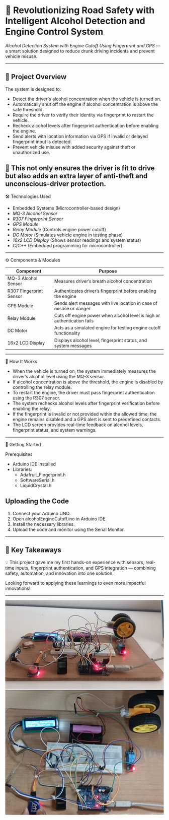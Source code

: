 # 🚗 Revolutionizing Road Safety with Intelligent Alcohol Detection and Engine Control System

 *Alcohol Detection System with Engine Cutoff Using Fingerprint and GPS* — a smart solution designed to reduce drunk driving incidents and prevent vehicle misuse.

---
## 🔎 Project Overview

The system is designed to:

- Detect the driver's alcohol concentration when the vehicle is turned on.
- Automatically shut off the engine if alcohol concentration is above the safe threshold.
- Require the driver to verify their identity via fingerprint to restart the vehicle.
- Recheck alcohol levels after fingerprint authentication before enabling the engine.
- Send alerts with location information via GPS if invalid or delayed fingerprint input is detected.
- Prevent vehicle misuse with added security against theft or unauthorized use.

🔐 This not only ensures the driver is fit to drive but also adds an extra layer of anti-theft and unconscious-driver protection.
---

🛠 Technologies Used

- Embedded Systems (Microcontroller-based design)
- *MQ-3 Alcohol Sensor*
- *R307 Fingerprint Sensor*
- *GPS Module*
- *Relay Module* (Controls engine power cutoff)
- *DC Motor* (Simulates vehicle engine in testing phase)
- *16x2 LCD Display* (Shows sensor readings and system status)
- C/C++ (Embedded programming for microcontroller)

---

 ⚙ Components & Modules

| Component               | Purpose                                                             
| ----------------------- | --------------------------------------------------------------------     |
| MQ-3 Alcohol Sensor     | Measures driver’s breath alcohol concentration                           |
| R307 Fingerprint Sensor | Authenticates driver’s fingerprint before enabling the engine            |
| GPS Module              | Sends alert messages with live location in case of misuse or danger      |
| Relay Module            | Cuts off engine power when alcohol level is high or authentication fails |
| DC Motor                | Acts as a simulated engine for testing engine cutoff functionality       |
| 16x2 LCD Display        | Displays alcohol level, fingerprint status, and system messages          |

---

 📸 How It Works

- When the vehicle is turned on, the system immediately measures the driver’s alcohol level using the MQ-3 sensor.
- If alcohol concentration is above the threshold, the engine is disabled by controlling the relay module.
- To restart the engine, the driver must pass fingerprint authentication using the R307 sensor.
- The system rechecks alcohol levels after fingerprint verification before enabling the relay.
- If the fingerprint is invalid or not provided within the allowed time, the engine remains disabled and a GPS alert is sent to predefined contacts.
- The LCD screen provides real-time feedback on alcohol levels, fingerprint status, and system warnings.

---

🚀 Getting Started

 Prerequisites

- Arduino IDE installed
- Libraries:
  - Adafruit_Fingerprint.h
  - SoftwareSerial.h
  - LiquidCrystal.h

## Uploading the Code

1. Connect your Arduino UNO.
2. Open alcoholEngineCutoff.ino in Arduino IDE.
3. Install the necessary libraries.
4. Upload the code and monitor using the Serial Monitor.

---

## 🎯 Key Takeaways

💡 This project gave me my first hands-on experience with sensors, real-time inputs, fingerprint authentication, and GPS integration — combining safety, automation, and innovation into one solution.

Looking forward to applying these learnings to even more impactful innovations!

---
![image alt](https://github.com/Devasrikata710/alchol-sensing-system-with-engine-cutoff-system-using-gps-and-fingerprint./blob/64632ddfc59c42670b29bb15d80a2f094b92a6dc/working%20model-2.jpg)
![image alt](https://github.com/Devasrikata710/alchol-sensing-system-with-engine-cutoff-system-using-gps-and-fingerprint./blob/99d61a21c607b9422f778069643d59c27389ca0d/working%20model-1.jpg)

